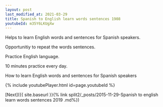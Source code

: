 ```yaml
---
layout: post
last_modified_at: 2021-03-29
title: Spanish to English learn words sentences 1908 
youtubeId: m35Y6LKUgXw
---
```

 
 
Helps to learn English words and sentences for Spanish speakers.

Opportunitiy to repeat the words sentences. 

Practice English language. 
 
10 minutes practice every day. 
 
How to learn English words and sentences for Spanish speakers 
 
{% include youtubePlayer.html id=page.youtubeId %}
 
 
[Next]({{ site.baseurl }}{% link  split2/_posts/2015-11-29-Spanish to english learn words sentences 2019 .md%})
 
